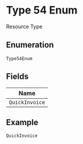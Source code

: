 
# Type 54 Enum

Resource Type

## Enumeration

`Type54Enum`

## Fields

| Name |
|  --- |
| `QuickInvoice` |

## Example

```
QuickInvoice
```

